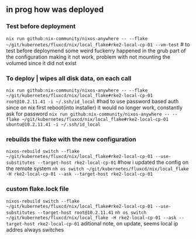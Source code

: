 ## in prog how was deployed

### Test before deployment
`nix run github:nix-community/nixos-anywhere -- --flake ~/git/kubernetes/fluxcd/nix/local_flake#rke2-local-cp-01 --vm-test` # to test before deploymend
some weird fuckerry happened in the grub part of the configuration making it not work, problem with not mounting the volumed since it did not exist

### To deploy | wipes all disk data, on each call
`nix run github:nix-community/nixos-anywhere -- --flake ~/git/kubernetes/fluxcd/nix/local_flake#rke2-local-cp-01 root@10.2.11.41 -i ~/.ssh/id_local` #had to use password based auth since on nix first reboot(into installer) it would no longer work, constantly ask for password
`nix run github:nix-community/nixos-anywhere -- --flake ~/git/kubernetes/fluxcd/nix/local_flake#rke2-local-cp-01 ubuntu@10.2.11.41 -i ~/.ssh/id_local`


### rebuilds the flake with the new configuration
`nixos-rebuild switch --flake ~/git/kubernetes/fluxcd/nix/local_flake#rke2-local-cp-01 --use-substitutes --target-host rke2-local-cp-01` #how i updated the config on the remote system
`nh os switch ~/git/kubernetes/fluxcd/nix/local_flake -H rke2-local-cp-01 --ask --target-host rke2-local-cp-01`
### custom flake.lock file
`nixos-rebuild switch --flake ~/git/kubernetes/fluxcd/nix/local_flake#rke2-local-cp-01 --use-substitutes --target-host root@10.2.11.41`
`nh os switch ~/git/kubernetes/fluxcd/nix/local_flake -H rke2-local-cp-01 --ask --target-host rke2-local-cp-01`
aditional note, on update, seems local ip addres always switches
